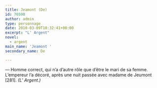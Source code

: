 ```yaml
---
title: Jeamont (De)
id: 76590
author: admin
type: personnage
date: 2010-03-09T10:32:41+00:00
excerpt: "L' Argent"
novel:
  - argent
main_name: 'Jeamont '
secondary_name: De

---
```

— Homme correct, qui n&rsquo;a d&rsquo;autre rôle que d&rsquo;être le mari de sa femme. L&rsquo;empereur l&rsquo;a décoré, après une nuit passée avec madame de Jeumont [281]. _(L&rsquo; Argent.)_